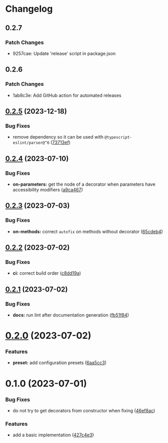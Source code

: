 # Changelog

## 0.2.7

### Patch Changes

-   9257cae: Update 'release' script in package.json

## 0.2.6

### Patch Changes

-   1ab8c3e: Add GitHub action for automated releases

## [0.2.5](https://github.com/heap-code/eslint-plugin-sort-decorators/compare/v0.2.4...v0.2.5) (2023-12-18)

### Bug Fixes

-   remove dependency so it can be used with `@typescript-eslint/parser@^6` ([73713ef](https://github.com/heap-code/eslint-plugin-sort-decorators/commit/73713efb6e501d3a661ca37b60b42afd725cf4e7))

## [0.2.4](https://github.com/heap-code/eslint-plugin-sort-decorators/compare/v0.2.3...v0.2.4) (2023-07-10)

### Bug Fixes

-   **on-parameters:** get the node of a decorator when parameters have accessibility modifiers ([a9ca467](https://github.com/heap-code/eslint-plugin-sort-decorators/commit/a9ca467fc2737e390e07e4af1cf69d87cc10439d))

## [0.2.3](https://github.com/heap-code/eslint-plugin-sort-decorators/compare/v0.2.2...v0.2.3) (2023-07-03)

### Bug Fixes

-   **on-methods:** correct `autofix` on methods without decorator ([65cdeb4](https://github.com/heap-code/eslint-plugin-sort-decorators/commit/65cdeb40eb0b2bed296943a8a67e284bd34543d4))

## [0.2.2](https://github.com/heap-code/eslint-plugin-sort-decorators/compare/v0.2.1...v0.2.2) (2023-07-02)

### Bug Fixes

-   **ci:** correct build order ([c8dd19a](https://github.com/heap-code/eslint-plugin-sort-decorators/commit/c8dd19a975163f61fd46512ebe61e8d5f01c9f83))

## [0.2.1](https://github.com/heap-code/eslint-plugin-sort-decorators/compare/v0.2.0...v0.2.1) (2023-07-02)

### Bug Fixes

-   **docs:** run lint after documentation generation ([fb51f84](https://github.com/heap-code/eslint-plugin-sort-decorators/commit/fb51f84b2cf7fbbb108413885ea71e79b4ae4117))

# [0.2.0](https://github.com/heap-code/eslint-plugin-sort-decorators/compare/v0.1.0...v0.2.0) (2023-07-02)

### Features

-   **preset:** add configuration presets ([6aa5cc3](https://github.com/heap-code/eslint-plugin-sort-decorators/commit/6aa5cc3dfac0d344f7f4b927e3b424043c644299))

# 0.1.0 (2023-07-01)

### Bug Fixes

-   do not try to get decorators from constructor when fixing ([46ef8ac](https://github.com/heap-code/eslint-plugin-sort-decorators/commit/46ef8acaffbae387882b4e38386207881a81e740))

### Features

-   add a basic implementation ([427c4e3](https://github.com/heap-code/eslint-plugin-sort-decorators/commit/427c4e321c24c19900dd500cb8376d67ad8be99a))
